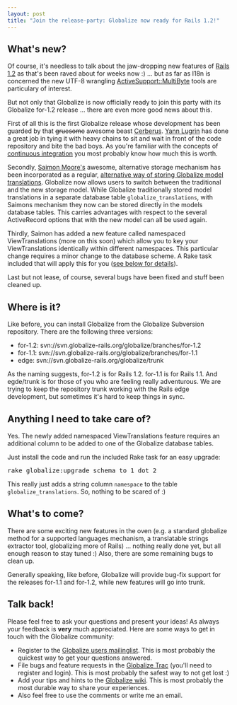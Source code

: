 ```yaml
--- 
layout: post
title: "Join the release-party: Globalize now ready for Rails 1.2!"
---
```

<h2>What's new?</h2>
	
<p>Of course, it's needless to talk about the jaw-dropping new features of <a href="http://weblog.rubyonrails.org/2007/1/19/rails-1-2-rest-admiration-http-lovefest-and-utf-8-celebrations">Rails 1.2</a> as that's been raved about for weeks now :) ... but as far as I18n is concerned the new UTF-8 wrangling <a href="http://www.fngtps.com/2006/10/activesupport-multibyte">ActiveSupport::MultiByte</a> tools are particulary of interest.</p>

<p>But not only that Globalize is now officially ready to join this party with its Globalize for-1.2 release ... there are even more good news about this.</p>

<p>First of all this is the first Globalize release whose development has been guarded by that <span style="text-decoration:line-through">gruesome</span> awesome beast <a href="http://cerberus.rubyforge.org/">Cerberus</a>. <a href="http://www.sans-savoir.net">Yann Lugrin</a> has done a great job in tying it with heavy chains to sit and wait in front of the code repository and bite the bad boys. As you're familiar with the concepts of <a href="http://www.martinfowler.com/articles/continuousIntegration.html">continuous integration</a> you most probably know how much this is worth.</p>

<p>Secondly, <a href="http://saimonmoore.net/">Saimon Moore's</a> awesome, alternative storage mechanism has been incorporated as a regular, <a href="http://www.artweb-design.de/articles/2007/01/31/upcoming-globalize-feature-an-alternative-way-of-storing-model-translations">alternative way of storing Globalize model translations</a>. Globalize now allows users to switch between the traditional and the new storage model. While Globalize traditionally stored model translations in a separate database table <code>globalize_translations</code>, with Saimons mechanism they now can be stored directly in the models database tables. This carries advantages with respect to the several ActiveRecord options that with the new model can all be used again.</p>

<p>Thirdly, Saimon has added a new feature called namespaced ViewTranslations (more on this soon) which allow you to key your ViewTranslations identically within different namespaces. This particular change requires a minor change to the database scheme. A Rake task included that will apply this for you (<a href="#schema-change">see below for details</a>).</p>

<p>Last but not lease, of course, several bugs have been fixed and stuff been cleaned up.</p>

<h2>Where is it?</h2>

<p>Like before, you can install Globalize from the Globalize Subversion repository. There are the following three versions:</p>

<ul>
	<li>for-1.2: svn://svn.globalize-rails.org/globalize/branches/for-1.2</li>
	<li>for-1.1: svn://svn.globalize-rails.org/globalize/branches/for-1.1</li>
	<li>edge: svn://svn.globalize-rails.org/globalize/trunk</li>
</ul>

<p>As the naming suggests, for-1.2 is for Rails 1.2. for-1.1 is for Rails 1.1. And egde/trunk is for those of you who are feeling really adventurous. We are trying to keep the repository trunk working with the Rails edge development, but sometimes it's hard to keep things in sync.</p>

<h2>Anything I need to take care of?</h2>

<p id="schema-change">Yes. The newly added namespaced ViewTranslations feature requires an additional column to be added to one of the Globalize database tables.</p>

<p>Just install the code and run the included Rake task for an easy upgrade:</p>

<pre>rake globalize:upgrade_schema_to_1_dot_2</pre>

<p>This really just adds a string column <code>namespace</code> to the table <code>globalize_translations</code>. So, nothing to be scared of :)</p>

<h2>What's to come?</h2>

<p>There are some exciting new features in the oven (e.g. a standard globalize method for a supported languages mechanism, a translatable strings extractor tool, globalizing more of Rails) ... nothing really done yet, but all enough reason to stay tuned :) Also, there are some remaining bugs to clean up.</p>

<p>Generally speaking, like before, Globalize will provide bug-fix support for the releases for-1.1 and for-1.2, while new features will go into trunk.</p>

<h2>Talk back!</h2>

<p>Please feel free to ask your questions and present your ideas! As always your feedback is <strong>very</strong> much appreciated. Here are some ways to get in touch with the Globalize community:</p>

<ul>
	<li>Register to the <a href="http://wiki.globalize-rails.org/globalize/show/MailingList">Globalize users mailinglist</a>. This is most probably the quickest way to get your questions answered.</li>
	<li>File bugs and feature requests in the <a href="http://trac.globalize-rails.org/trac/globalize/report">Globalize Trac</a> (you'll need to register and login). This is most probably the safest way to not get lost :)</li>
	<li>Add your tips and hints to the <a href="http://wiki.globalize-rails.org/globalize/">Globalize wiki</a>. This is most probably the most durable way to share your experiences.</li>
	<li>Also feel free to use the comments or write me an email.</li>
</ul>

